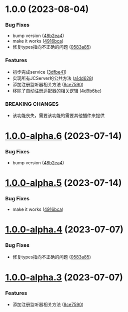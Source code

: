 # 1.0.0 (2023-08-04)


### Bug Fixes

* bump version ([48b2ea4](https://github.com/sakurarealm/justchat-service/commit/48b2ea40ff7051aa53db5d04ce8d86e1f3d9d058))
* make it works ([4916bca](https://github.com/sakurarealm/justchat-service/commit/4916bca0446dc15e3ed16dbae59c2426313a8e65))
* 修复types指向不正确的问题 ([0583a85](https://github.com/sakurarealm/justchat-service/commit/0583a85eaad8b86386c92fa86361300ec48c9aed))


### Features

* 初步完成service ([3dfbe41](https://github.com/sakurarealm/justchat-service/commit/3dfbe416b373aab29634d5b945cb82362c2a3214))
* 实现所有JCServer的公共方法 ([a1dd628](https://github.com/sakurarealm/justchat-service/commit/a1dd628a2c7d151c99fb92e018517a1220184ffc))
* 添加注册监听器相关方法 ([8ce7590](https://github.com/sakurarealm/justchat-service/commit/8ce759025804242af5cf6c416353725886e6dfc0))
* 移除了自动注册适配器的相关逻辑 ([4d9b6bc](https://github.com/sakurarealm/justchat-service/commit/4d9b6bcf3ae46e067c55f2ba94db475e43da3fff))


### BREAKING CHANGES

* 该功能丧失，需要该功能的需要其他插件来提供

# [1.0.0-alpha.6](https://github.com/CJGroup/justchat-service/compare/v1.0.0-alpha.5...v1.0.0-alpha.6) (2023-07-14)


### Bug Fixes

* bump version ([48b2ea4](https://github.com/CJGroup/justchat-service/commit/48b2ea40ff7051aa53db5d04ce8d86e1f3d9d058))

# [1.0.0-alpha.5](https://github.com/CJGroup/justchat-service/compare/v1.0.0-alpha.4...v1.0.0-alpha.5) (2023-07-14)


### Bug Fixes

* make it works ([4916bca](https://github.com/CJGroup/justchat-service/commit/4916bca0446dc15e3ed16dbae59c2426313a8e65))

# [1.0.0-alpha.4](https://github.com/CJGroup/justchat-service/compare/v1.0.0-alpha.3...v1.0.0-alpha.4) (2023-07-07)


### Bug Fixes

* 修复types指向不正确的问题 ([0583a85](https://github.com/CJGroup/justchat-service/commit/0583a85eaad8b86386c92fa86361300ec48c9aed))

# [1.0.0-alpha.3](https://github.com/CJGroup/justchat-service/compare/v1.0.0-alpha.2...v1.0.0-alpha.3) (2023-07-07)


### Features

* 添加注册监听器相关方法 ([8ce7590](https://github.com/CJGroup/justchat-service/commit/8ce759025804242af5cf6c416353725886e6dfc0))

